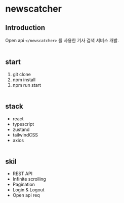 # newscatcher

## Introduction

Open api `</newscatcher>` 를 사용한 기사 검색 서비스 개발.
<br/><br/>

## start

1. git clone
2. npm install
3. npm run start
   <br/><br/>

## stack

- react
- typescript
- zustand
- tailwindCSS
- axios
  <br/><br/>

## skil

- REST API
- Infinite scrolling
- Pagination
- Login & Logout
- Open api req
  <br/><br/>
